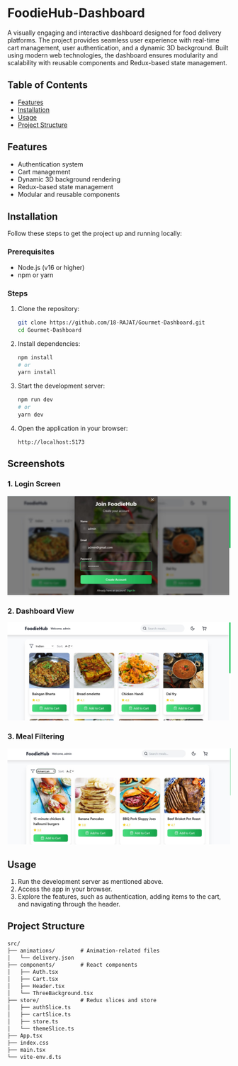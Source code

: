# FoodieHub-Dashboard

A visually engaging and interactive dashboard designed for food delivery platforms. The project provides seamless user experience with real-time cart management, user authentication, and a dynamic 3D background. Built using modern web technologies, the dashboard ensures modularity and scalability with reusable components and Redux-based state management.

## Table of Contents
- [Features](#features)
- [Installation](#installation)
- [Usage](#usage)
- [Project Structure](#project-structure)

  

## Features
- Authentication system
- Cart management
- Dynamic 3D background rendering
- Redux-based state management
- Modular and reusable components

  

## Installation

Follow these steps to get the project up and running locally:

### Prerequisites
- Node.js (v16 or higher)
- npm or yarn

### Steps

1. Clone the repository:
   ```bash
   git clone https://github.com/18-RAJAT/Gourmet-Dashboard.git
   cd Gourmet-Dashboard
   ```

2. Install dependencies:
   ```bash
   npm install
   # or
   yarn install
   ```

3. Start the development server:
   ```bash
   npm run dev
   # or
   yarn dev
   ```

4. Open the application in your browser:
   ```
   http://localhost:5173
   ```
## **Screenshots**

### 1. **Login Screen**  
![Login Screen](src/animations/login.JPG)

### 2. **Dashboard View**  
![Dashboard View](src/animations/fisrt.JPG)

### 3. **Meal Filtering**  
![Meal Filtering](src/animations/filter.JPG)


## Usage

1. Run the development server as mentioned above.
2. Access the app in your browser.
3. Explore the features, such as authentication, adding items to the cart, and navigating through the header.



## Project Structure

```plaintext
src/
├── animations/        # Animation-related files
│   └── delivery.json
├── components/        # React components
│   ├── Auth.tsx
│   ├── Cart.tsx
│   ├── Header.tsx
│   └── ThreeBackground.tsx
├── store/             # Redux slices and store
│   ├── authSlice.ts
│   ├── cartSlice.ts
│   ├── store.ts
│   └── themeSlice.ts
├── App.tsx            
├── index.css          
├── main.tsx           
└── vite-env.d.ts      
